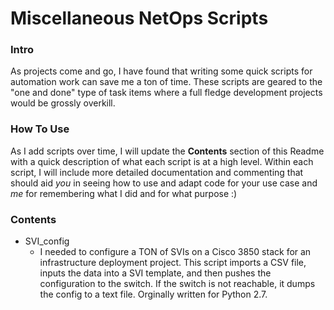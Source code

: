 # Miscellaneous NetOps Scripts

### Intro

As projects come and go, I have found that writing some quick scripts for automation work
can save me a ton of time. These scripts are geared to the "one and done" type of task items
where a full fledge development projects would be grossly overkill.


### How To Use

As I add scripts over time, I will update the **Contents** section of this Readme with a 
quick description of what each script is at a high level. Within each script, I will include
more detailed documentation and commenting that should aid *you* in seeing how to use and 
adapt code for your use case and *me* for remembering what I did and for what purpose :)

### Contents

* SVI_config 
	* I needed to configure a TON of SVIs on a Cisco 3850 stack for an infrastructure deployment
	project. This script imports a CSV file, inputs the data into a SVI template, and then pushes 
	the configuration to the switch. If the switch is not reachable, it dumps the config to
	a text file. Orginally written for Python 2.7.
